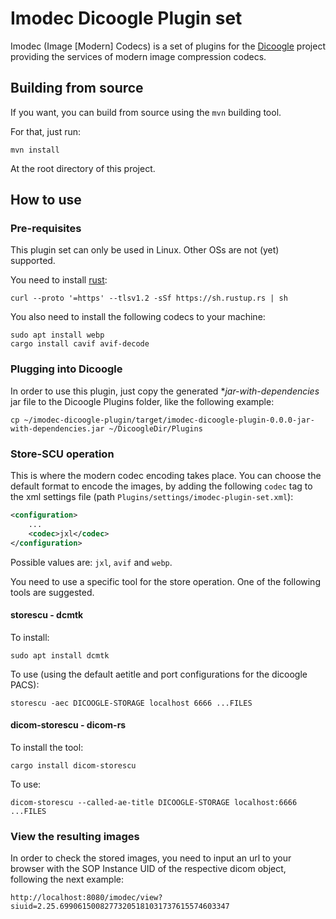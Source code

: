 # Imodec Dicoogle Plugin set
Imodec (Image [Modern] Codecs) is a set of plugins
for the [Dicoogle](https://github.com/bioinformatics-ua/dicoogle/)
project providing the services of modern image compression codecs.


## Building from source
If you want, you can build from source using the `mvn`
building tool.

For that, just run:
```shell
mvn install
```

At the root directory of this project.

## How to use

### Pre-requisites

This plugin set can only be used in Linux.
Other OSs are not (yet) supported.

You need to install
[rust](https://www.rust-lang.org/tools/install):
```shell
curl --proto '=https' --tlsv1.2 -sSf https://sh.rustup.rs | sh
```

You also need to install the following codecs
to your machine:
```shell
sudo apt install webp
cargo install cavif avif-decode
```

### Plugging into Dicoogle

In order to use this plugin, just copy the generated
*_jar-with-dependencies_ jar file to the Dicoogle
Plugins folder, like the following example:

```shell
cp ~/imodec-dicoogle-plugin/target/imodec-dicoogle-plugin-0.0.0-jar-with-dependencies.jar ~/DicoogleDir/Plugins
```

### Store-SCU operation

This is where the modern codec encoding takes place.
You can choose the default format to encode
the images, by adding the following `codec` tag to the
xml settings file (path `Plugins/settings/imodec-plugin-set.xml`):
```xml
<configuration>
    ...
    <codec>jxl</codec>
</configuration>
```
Possible values are: `jxl`, `avif` and `webp`.


You need to use a specific tool for the store operation.
One of the following tools are suggested.

#### storescu - dcmtk
To install:
```shell
sudo apt install dcmtk
```

To use (using the default aetitle and
port configurations for the dicoogle PACS):
```shell
storescu -aec DICOOGLE-STORAGE localhost 6666 ...FILES
```

#### dicom-storescu - dicom-rs

To install the tool:
```shell
cargo install dicom-storescu
```

To use:
```shell
dicom-storescu --called-ae-title DICOOGLE-STORAGE localhost:6666 ...FILES
```

### View the resulting images
In order to check the stored images, you need to
input an url to your browser with the
SOP Instance UID of the respective dicom object,
following the next example:
```
http://localhost:8080/imodec/view?siuid=2.25.69906150082773205181031737615574603347
```
